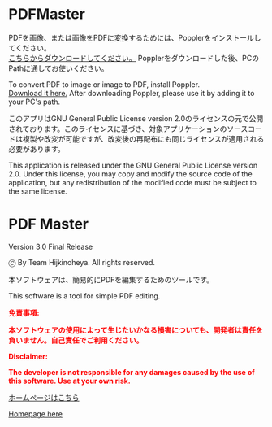 # PDFMaster
PDFを画像、または画像をPDFに変換するためには、Popplerをインストールしてください。<br>
<a href="https://github.com/oschwartz10612/poppler-windows">こちらからダウンロードしてください。</a>
Popplerをダウンロードした後、PCのPathに通してお使いください。

To convert PDF to image or image to PDF, install Poppler. <br>
<a href="https://github.com/oschwartz10612/poppler-windows">Download it here.</a>
After downloading Poppler, please use it by adding it to your PC's path.

このアプリはGNU General Public License version 2.0のライセンスの元で公開されております。このライセンスに基づき、対象アプリケーションのソースコードは複製や改変が可能ですが、改変後の再配布にも同じライセンスが適用される必要があります。

This application is released under the GNU General Public License version 2.0. Under this license, you may copy and modify the source code of the application, but any redistribution of the modified code must be subject to the same license.

<h1>PDF Master</h1>
        <p>Version 3.0 Final Release</p>
        <p>🄫 By Team Hijkinoheya. All rights reserved.</p>
        <p>本ソフトウェアは、簡易的にPDFを編集するためのツールです。</p>
        <p>This software is a tool for simple PDF editing. </p>
        <font color="red"><p><strong>免責事項:</strong></p></font>
        <font color="red"><b><p>本ソフトウェアの使用によって生じたいかなる損害についても、開発者は責任を負いません。自己責任でご利用ください。</p></b></font>
        <font color="red"><p><strong>Disclaimer:</strong></p></font>
<font color="red"><b><p>The developer is not responsible for any damages caused by the use of this software. Use at your own risk. </p></b></font>
        <p><a href="https://home.hijikinoheya.com">ホームページはこちら</a></p>
        <p><a href="https://home.hijikinoheya.com">Homepage here</a></p>



